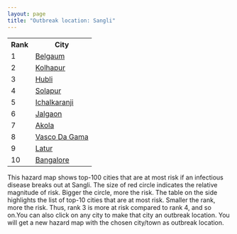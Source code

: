 ```yaml
---
layout: page
title: "Outbreak location: Sangli"
---
```

<div class="flex-container">
<div class="flex-item-left" id="mapid">
<script src="https://buda-magenta.github.io/hazard_map/load_map.js"></script>

<script>
var marker_outbreak = L.marker([16.850253, 74.594888],{"autoPan": true}).addTo(map); marker_outbreak.bindTooltip("Sangli").openTooltip();

var circle_1 = L.circle([15.857267, 74.506934], {"pane": "markerPane", "color": "red", "fill": true, "fillOpacity": 0.2, "fillRule": "evenodd", "lineCap": "round", "lineJoin": "round", "opacity": 1.0, "radius": 115182, "stroke": true, "weight": 3}).addTo(map);
circle_1.bindTooltip("Belgaum<br>rank: 1<br>hazard index: 0.115182")
circle_1.bindPopup('<a href="https://buda-magenta.github.io/hazard_map/Belgaum">Belgaum</a>')

var circle_2 = L.circle([16.702841, 74.240533], {"pane": "markerPane", "color": "red", "fill": true, "fillOpacity": 0.2, "fillRule": "evenodd", "lineCap": "round", "lineJoin": "round", "opacity": 1.0, "radius": 65193, "stroke": true, "weight": 3}).addTo(map);
circle_2.bindTooltip("Kolhapur<br>rank: 2<br>hazard index: 0.065193")
circle_2.bindPopup('<a href="https://buda-magenta.github.io/hazard_map/Kolhapur">Kolhapur</a>')

var circle_3 = L.circle([15.351838, 75.137985], {"pane": "markerPane", "color": "red", "fill": true, "fillOpacity": 0.2, "fillRule": "evenodd", "lineCap": "round", "lineJoin": "round", "opacity": 1.0, "radius": 61808, "stroke": true, "weight": 3}).addTo(map);
circle_3.bindTooltip("Hubli<br>rank: 3<br>hazard index: 0.061809")
circle_3.bindPopup('<a href="https://buda-magenta.github.io/hazard_map/Hubli">Hubli</a>')

var circle_4 = L.circle([17.849907, 75.276320], {"pane": "markerPane", "color": "red", "fill": true, "fillOpacity": 0.2, "fillRule": "evenodd", "lineCap": "round", "lineJoin": "round", "opacity": 1.0, "radius": 44101, "stroke": true, "weight": 3}).addTo(map);
circle_4.bindTooltip("Solapur<br>rank: 4<br>hazard index: 0.044101")
circle_4.bindPopup('<a href="https://buda-magenta.github.io/hazard_map/Solapur">Solapur</a>')

var circle_5 = L.circle([16.695935, 74.455575], {"pane": "markerPane", "color": "red", "fill": true, "fillOpacity": 0.2, "fillRule": "evenodd", "lineCap": "round", "lineJoin": "round", "opacity": 1.0, "radius": 27465, "stroke": true, "weight": 3}).addTo(map);
circle_5.bindTooltip("Ichalkaranji<br>rank: 5<br>hazard index: 0.027466")
circle_5.bindPopup('<a href="https://buda-magenta.github.io/hazard_map/Ichalkaranji">Ichalkaranji</a>')

var circle_6 = L.circle([20.843512, 75.525927], {"pane": "markerPane", "color": "red", "fill": true, "fillOpacity": 0.2, "fillRule": "evenodd", "lineCap": "round", "lineJoin": "round", "opacity": 1.0, "radius": 6575, "stroke": true, "weight": 3}).addTo(map);
circle_6.bindTooltip("Jalgaon<br>rank: 6<br>hazard index: 0.006576")
circle_6.bindPopup('<a href="https://buda-magenta.github.io/hazard_map/Jalgaon">Jalgaon</a>')

var circle_7 = L.circle([20.761862, 77.192172], {"pane": "markerPane", "color": "red", "fill": true, "fillOpacity": 0.2, "fillRule": "evenodd", "lineCap": "round", "lineJoin": "round", "opacity": 1.0, "radius": 6168, "stroke": true, "weight": 3}).addTo(map);
circle_7.bindTooltip("Akola<br>rank: 7<br>hazard index: 0.006168")
circle_7.bindPopup('<a href="https://buda-magenta.github.io/hazard_map/Akola">Akola</a>')

var circle_8 = L.circle([15.398403, 73.812918], {"pane": "markerPane", "color": "red", "fill": true, "fillOpacity": 0.2, "fillRule": "evenodd", "lineCap": "round", "lineJoin": "round", "opacity": 1.0, "radius": 6071, "stroke": true, "weight": 3}).addTo(map);
circle_8.bindTooltip("Vasco Da Gama<br>rank: 8<br>hazard index: 0.006072")
circle_8.bindPopup('<a href="https://buda-magenta.github.io/hazard_map/Vasco_Da_Gama">Vasco Da Gama</a>')

var circle_9 = L.circle([18.351469, 76.755121], {"pane": "markerPane", "color": "red", "fill": true, "fillOpacity": 0.2, "fillRule": "evenodd", "lineCap": "round", "lineJoin": "round", "opacity": 1.0, "radius": 6007, "stroke": true, "weight": 3}).addTo(map);
circle_9.bindTooltip("Latur<br>rank: 9<br>hazard index: 0.006007")
circle_9.bindPopup('<a href="https://buda-magenta.github.io/hazard_map/Latur">Latur</a>')

var circle_10 = L.circle([12.979120, 77.591300], {"pane": "markerPane", "color": "red", "fill": true, "fillOpacity": 0.2, "fillRule": "evenodd", "lineCap": "round", "lineJoin": "round", "opacity": 1.0, "radius": 4856, "stroke": true, "weight": 3}).addTo(map);
circle_10.bindTooltip("Bangalore<br>rank: 10<br>hazard index: 0.004856")
circle_10.bindPopup('<a href="https://buda-magenta.github.io/hazard_map/Bangalore">Bangalore</a>')

var circle_11 = L.circle([15.426365, 75.630079], {"pane": "markerPane", "color": "red", "fill": true, "fillOpacity": 0.2, "fillRule": "evenodd", "lineCap": "round", "lineJoin": "round", "opacity": 1.0, "radius": 4045, "stroke": true, "weight": 3}).addTo(map);
circle_11.bindTooltip("Gadag<br>rank: 11<br>hazard index: 0.004045")
circle_11.bindPopup('<a href="https://buda-magenta.github.io/hazard_map/Gadag">Gadag</a>')

var circle_12 = L.circle([18.182992, 75.743925], {"pane": "markerPane", "color": "red", "fill": true, "fillOpacity": 0.2, "fillRule": "evenodd", "lineCap": "round", "lineJoin": "round", "opacity": 1.0, "radius": 3893, "stroke": true, "weight": 3}).addTo(map);
circle_12.bindTooltip("Barshi<br>rank: 12<br>hazard index: 0.003893")
circle_12.bindPopup('<a href="https://buda-magenta.github.io/hazard_map/Barshi">Barshi</a>')

var circle_13 = L.circle([19.075990, 72.877393], {"pane": "markerPane", "color": "red", "fill": true, "fillOpacity": 0.2, "fillRule": "evenodd", "lineCap": "round", "lineJoin": "round", "opacity": 1.0, "radius": 3409, "stroke": true, "weight": 3}).addTo(map);
circle_13.bindTooltip("Mumbai<br>rank: 13<br>hazard index: 0.003410")
circle_13.bindPopup('<a href="https://buda-magenta.github.io/hazard_map/Mumbai">Mumbai</a>')

var circle_14 = L.circle([18.793568, 80.815939], {"pane": "markerPane", "color": "red", "fill": true, "fillOpacity": 0.2, "fillRule": "evenodd", "lineCap": "round", "lineJoin": "round", "opacity": 1.0, "radius": 2975, "stroke": true, "weight": 3}).addTo(map);
circle_14.bindTooltip("Bijapur<br>rank: 14<br>hazard index: 0.002976")
circle_14.bindPopup('<a href="https://buda-magenta.github.io/hazard_map/Bijapur">Bijapur</a>')

var circle_15 = L.circle([18.521428, 73.854454], {"pane": "markerPane", "color": "red", "fill": true, "fillOpacity": 0.2, "fillRule": "evenodd", "lineCap": "round", "lineJoin": "round", "opacity": 1.0, "radius": 2444, "stroke": true, "weight": 3}).addTo(map);
circle_15.bindTooltip("Pune<br>rank: 15<br>hazard index: 0.002445")
circle_15.bindPopup('<a href="https://buda-magenta.github.io/hazard_map/Pune">Pune</a>')

var circle_16 = L.circle([14.466127, 75.920636], {"pane": "markerPane", "color": "red", "fill": true, "fillOpacity": 0.2, "fillRule": "evenodd", "lineCap": "round", "lineJoin": "round", "opacity": 1.0, "radius": 1931, "stroke": true, "weight": 3}).addTo(map);
circle_16.bindTooltip("Davanagere<br>rank: 16<br>hazard index: 0.001932")
circle_16.bindPopup('<a href="https://buda-magenta.github.io/hazard_map/Davanagere">Davanagere</a>')

var circle_17 = L.circle([16.185317, 75.696792], {"pane": "markerPane", "color": "red", "fill": true, "fillOpacity": 0.2, "fillRule": "evenodd", "lineCap": "round", "lineJoin": "round", "opacity": 1.0, "radius": 1918, "stroke": true, "weight": 3}).addTo(map);
circle_17.bindTooltip("Bagalkot<br>rank: 17<br>hazard index: 0.001919")
circle_17.bindPopup('<a href="https://buda-magenta.github.io/hazard_map/Bagalkot">Bagalkot</a>')

var circle_18 = L.circle([18.169844, 76.117963], {"pane": "markerPane", "color": "red", "fill": true, "fillOpacity": 0.2, "fillRule": "evenodd", "lineCap": "round", "lineJoin": "round", "opacity": 1.0, "radius": 1759, "stroke": true, "weight": 3}).addTo(map);
circle_18.bindTooltip("Osmanabad<br>rank: 18<br>hazard index: 0.001759")
circle_18.bindPopup('<a href="https://buda-magenta.github.io/hazard_map/Osmanabad">Osmanabad</a>')

var circle_19 = L.circle([17.636129, 74.298278], {"pane": "markerPane", "color": "red", "fill": true, "fillOpacity": 0.2, "fillRule": "evenodd", "lineCap": "round", "lineJoin": "round", "opacity": 1.0, "radius": 1585, "stroke": true, "weight": 3}).addTo(map);
circle_19.bindTooltip("Satara<br>rank: 19<br>hazard index: 0.001586")
circle_19.bindPopup('<a href="https://buda-magenta.github.io/hazard_map/Satara">Satara</a>')

var circle_20 = L.circle([15.143395, 76.919388], {"pane": "markerPane", "color": "red", "fill": true, "fillOpacity": 0.2, "fillRule": "evenodd", "lineCap": "round", "lineJoin": "round", "opacity": 1.0, "radius": 1058, "stroke": true, "weight": 3}).addTo(map);
circle_20.bindTooltip("Bellary<br>rank: 20<br>hazard index: 0.001059")
circle_20.bindPopup('<a href="https://buda-magenta.github.io/hazard_map/Bellary">Bellary</a>')

var circle_21 = L.circle([17.388786, 78.461065], {"pane": "markerPane", "color": "red", "fill": true, "fillOpacity": 0.2, "fillRule": "evenodd", "lineCap": "round", "lineJoin": "round", "opacity": 1.0, "radius": 1053, "stroke": true, "weight": 3}).addTo(map);
circle_21.bindTooltip("Hyderabad<br>rank: 21<br>hazard index: 0.001053")
circle_21.bindPopup('<a href="https://buda-magenta.github.io/hazard_map/Hyderabad">Hyderabad</a>')

var circle_22 = L.circle([13.932609, 75.574978], {"pane": "markerPane", "color": "red", "fill": true, "fillOpacity": 0.2, "fillRule": "evenodd", "lineCap": "round", "lineJoin": "round", "opacity": 1.0, "radius": 929, "stroke": true, "weight": 3}).addTo(map);
circle_22.bindTooltip("Shimoga<br>rank: 22<br>hazard index: 0.000930")
circle_22.bindPopup('<a href="https://buda-magenta.github.io/hazard_map/Shimoga">Shimoga</a>')

var circle_23 = L.circle([21.149813, 79.082056], {"pane": "markerPane", "color": "red", "fill": true, "fillOpacity": 0.2, "fillRule": "evenodd", "lineCap": "round", "lineJoin": "round", "opacity": 1.0, "radius": 867, "stroke": true, "weight": 3}).addTo(map);
circle_23.bindTooltip("Nagpur<br>rank: 23<br>hazard index: 0.000867")
circle_23.bindPopup('<a href="https://buda-magenta.github.io/hazard_map/Nagpur">Nagpur</a>')

var circle_24 = L.circle([18.627929, 73.800983], {"pane": "markerPane", "color": "red", "fill": true, "fillOpacity": 0.2, "fillRule": "evenodd", "lineCap": "round", "lineJoin": "round", "opacity": 1.0, "radius": 792, "stroke": true, "weight": 3}).addTo(map);
circle_24.bindTooltip("Pimpri Chinchwad<br>rank: 24<br>hazard index: 0.000793")
circle_24.bindPopup('<a href="https://buda-magenta.github.io/hazard_map/Pimpri_Chinchwad">Pimpri Chinchwad</a>')

var circle_25 = L.circle([12.305183, 76.655361], {"pane": "markerPane", "color": "red", "fill": true, "fillOpacity": 0.2, "fillRule": "evenodd", "lineCap": "round", "lineJoin": "round", "opacity": 1.0, "radius": 616, "stroke": true, "weight": 3}).addTo(map);
circle_25.bindTooltip("Mysore<br>rank: 25<br>hazard index: 0.000616")
circle_25.bindPopup('<a href="https://buda-magenta.github.io/hazard_map/Mysore">Mysore</a>')

var circle_26 = L.circle([15.266493, 76.387230], {"pane": "markerPane", "color": "red", "fill": true, "fillOpacity": 0.2, "fillRule": "evenodd", "lineCap": "round", "lineJoin": "round", "opacity": 1.0, "radius": 528, "stroke": true, "weight": 3}).addTo(map);
circle_26.bindTooltip("Hospet<br>rank: 26<br>hazard index: 0.000528")
circle_26.bindPopup('<a href="https://buda-magenta.github.io/hazard_map/Hospet">Hospet</a>')

var circle_27 = L.circle([19.194329, 72.970178], {"pane": "markerPane", "color": "red", "fill": true, "fillOpacity": 0.2, "fillRule": "evenodd", "lineCap": "round", "lineJoin": "round", "opacity": 1.0, "radius": 518, "stroke": true, "weight": 3}).addTo(map);
circle_27.bindTooltip("Thane<br>rank: 27<br>hazard index: 0.000518")
circle_27.bindPopup('<a href="https://buda-magenta.github.io/hazard_map/Thane">Thane</a>')

var circle_28 = L.circle([20.993276, 75.839983], {"pane": "markerPane", "color": "red", "fill": true, "fillOpacity": 0.2, "fillRule": "evenodd", "lineCap": "round", "lineJoin": "round", "opacity": 1.0, "radius": 513, "stroke": true, "weight": 3}).addTo(map);
circle_28.bindTooltip("Bhusawal<br>rank: 28<br>hazard index: 0.000513")
circle_28.bindPopup('<a href="https://buda-magenta.github.io/hazard_map/Bhusawal">Bhusawal</a>')

var circle_29 = L.circle([21.365999, 74.284004], {"pane": "markerPane", "color": "red", "fill": true, "fillOpacity": 0.2, "fillRule": "evenodd", "lineCap": "round", "lineJoin": "round", "opacity": 1.0, "radius": 492, "stroke": true, "weight": 3}).addTo(map);
circle_29.bindTooltip("Nandurbar<br>rank: 29<br>hazard index: 0.000493")
circle_29.bindPopup('<a href="https://buda-magenta.github.io/hazard_map/Nandurbar">Nandurbar</a>')

var circle_30 = L.circle([14.625888, 75.635724], {"pane": "markerPane", "color": "red", "fill": true, "fillOpacity": 0.2, "fillRule": "evenodd", "lineCap": "round", "lineJoin": "round", "opacity": 1.0, "radius": 437, "stroke": true, "weight": 3}).addTo(map);
circle_30.bindTooltip("Ranibennur<br>rank: 30<br>hazard index: 0.000437")
circle_30.bindPopup('<a href="https://buda-magenta.github.io/hazard_map/Ranibennur">Ranibennur</a>')

var circle_31 = L.circle([12.869810, 74.843008], {"pane": "markerPane", "color": "red", "fill": true, "fillOpacity": 0.2, "fillRule": "evenodd", "lineCap": "round", "lineJoin": "round", "opacity": 1.0, "radius": 392, "stroke": true, "weight": 3}).addTo(map);
circle_31.bindTooltip("Mangalore<br>rank: 31<br>hazard index: 0.000392")
circle_31.bindPopup('<a href="https://buda-magenta.github.io/hazard_map/Mangalore">Mangalore</a>')

var circle_32 = L.circle([28.651718, 77.221939], {"pane": "markerPane", "color": "red", "fill": true, "fillOpacity": 0.2, "fillRule": "evenodd", "lineCap": "round", "lineJoin": "round", "opacity": 1.0, "radius": 387, "stroke": true, "weight": 3}).addTo(map);
circle_32.bindTooltip("Delhi<br>rank: 32<br>hazard index: 0.000387")
circle_32.bindPopup('<a href="https://buda-magenta.github.io/hazard_map/Delhi">Delhi</a>')

var circle_33 = L.circle([19.169335, 77.311013], {"pane": "markerPane", "color": "red", "fill": true, "fillOpacity": 0.2, "fillRule": "evenodd", "lineCap": "round", "lineJoin": "round", "opacity": 1.0, "radius": 335, "stroke": true, "weight": 3}).addTo(map);
circle_33.bindTooltip("Nanded Waghala<br>rank: 33<br>hazard index: 0.000335")
circle_33.bindPopup('<a href="https://buda-magenta.github.io/hazard_map/Nanded_Waghala">Nanded Waghala</a>')

var circle_34 = L.circle([14.475294, 78.821686], {"pane": "markerPane", "color": "red", "fill": true, "fillOpacity": 0.2, "fillRule": "evenodd", "lineCap": "round", "lineJoin": "round", "opacity": 1.0, "radius": 328, "stroke": true, "weight": 3}).addTo(map);
circle_34.bindTooltip("Kadapa<br>rank: 34<br>hazard index: 0.000328")
circle_34.bindPopup('<a href="https://buda-magenta.github.io/hazard_map/Kadapa">Kadapa</a>')

var circle_35 = L.circle([17.910400, 77.519900], {"pane": "markerPane", "color": "red", "fill": true, "fillOpacity": 0.2, "fillRule": "evenodd", "lineCap": "round", "lineJoin": "round", "opacity": 1.0, "radius": 302, "stroke": true, "weight": 3}).addTo(map);
circle_35.bindTooltip("Bidar<br>rank: 35<br>hazard index: 0.000302")
circle_35.bindPopup('<a href="https://buda-magenta.github.io/hazard_map/Bidar">Bidar</a>')

var circle_36 = L.circle([13.631637, 79.423171], {"pane": "markerPane", "color": "red", "fill": true, "fillOpacity": 0.2, "fillRule": "evenodd", "lineCap": "round", "lineJoin": "round", "opacity": 1.0, "radius": 275, "stroke": true, "weight": 3}).addTo(map);
circle_36.bindTooltip("Tirupati<br>rank: 36<br>hazard index: 0.000276")
circle_36.bindPopup('<a href="https://buda-magenta.github.io/hazard_map/Tirupati">Tirupati</a>')

var circle_37 = L.circle([16.083333, 77.166667], {"pane": "markerPane", "color": "red", "fill": true, "fillOpacity": 0.2, "fillRule": "evenodd", "lineCap": "round", "lineJoin": "round", "opacity": 1.0, "radius": 270, "stroke": true, "weight": 3}).addTo(map);
circle_37.bindTooltip("Raichur<br>rank: 37<br>hazard index: 0.000271")
circle_37.bindPopup('<a href="https://buda-magenta.github.io/hazard_map/Raichur">Raichur</a>')

var circle_38 = L.circle([17.166667, 77.083333], {"pane": "markerPane", "color": "red", "fill": true, "fillOpacity": 0.2, "fillRule": "evenodd", "lineCap": "round", "lineJoin": "round", "opacity": 1.0, "radius": 241, "stroke": true, "weight": 3}).addTo(map);
circle_38.bindTooltip("Gulbarga<br>rank: 38<br>hazard index: 0.000242")
circle_38.bindPopup('<a href="https://buda-magenta.github.io/hazard_map/Gulbarga">Gulbarga</a>')

var circle_39 = L.circle([21.154541, 77.644296], {"pane": "markerPane", "color": "red", "fill": true, "fillOpacity": 0.2, "fillRule": "evenodd", "lineCap": "round", "lineJoin": "round", "opacity": 1.0, "radius": 237, "stroke": true, "weight": 3}).addTo(map);
circle_39.bindTooltip("Amravati<br>rank: 39<br>hazard index: 0.000238")
circle_39.bindPopup('<a href="https://buda-magenta.github.io/hazard_map/Amravati">Amravati</a>')

var circle_40 = L.circle([19.877263, 75.339024], {"pane": "markerPane", "color": "red", "fill": true, "fillOpacity": 0.2, "fillRule": "evenodd", "lineCap": "round", "lineJoin": "round", "opacity": 1.0, "radius": 235, "stroke": true, "weight": 3}).addTo(map);
circle_40.bindTooltip("Aurangabad<br>rank: 40<br>hazard index: 0.000236")
circle_40.bindPopup('<a href="https://buda-magenta.github.io/hazard_map/Aurangabad">Aurangabad</a>')

var circle_41 = L.circle([13.083694, 80.270186], {"pane": "markerPane", "color": "red", "fill": true, "fillOpacity": 0.2, "fillRule": "evenodd", "lineCap": "round", "lineJoin": "round", "opacity": 1.0, "radius": 235, "stroke": true, "weight": 3}).addTo(map);
circle_41.bindTooltip("Chennai<br>rank: 41<br>hazard index: 0.000235")
circle_41.bindPopup('<a href="https://buda-magenta.github.io/hazard_map/Chennai">Chennai</a>')

var circle_42 = L.circle([15.431506, 76.532774], {"pane": "markerPane", "color": "red", "fill": true, "fillOpacity": 0.2, "fillRule": "evenodd", "lineCap": "round", "lineJoin": "round", "opacity": 1.0, "radius": 227, "stroke": true, "weight": 3}).addTo(map);
circle_42.bindTooltip("Gangawati<br>rank: 42<br>hazard index: 0.000227")
circle_42.bindPopup('<a href="https://buda-magenta.github.io/hazard_map/Gangawati">Gangawati</a>')

var circle_43 = L.circle([25.531031, 78.652689], {"pane": "markerPane", "color": "red", "fill": true, "fillOpacity": 0.2, "fillRule": "evenodd", "lineCap": "round", "lineJoin": "round", "opacity": 1.0, "radius": 190, "stroke": true, "weight": 3}).addTo(map);
circle_43.bindTooltip("Jhansi<br>rank: 43<br>hazard index: 0.000191")
circle_43.bindPopup('<a href="https://buda-magenta.github.io/hazard_map/Jhansi">Jhansi</a>')

var circle_44 = L.circle([21.145629, 80.268387], {"pane": "markerPane", "color": "red", "fill": true, "fillOpacity": 0.2, "fillRule": "evenodd", "lineCap": "round", "lineJoin": "round", "opacity": 1.0, "radius": 186, "stroke": true, "weight": 3}).addTo(map);
circle_44.bindTooltip("Gondiya<br>rank: 44<br>hazard index: 0.000187")
circle_44.bindPopup('<a href="https://buda-magenta.github.io/hazard_map/Gondiya">Gondiya</a>')

var circle_45 = L.circle([17.980609, 79.598212], {"pane": "markerPane", "color": "red", "fill": true, "fillOpacity": 0.2, "fillRule": "evenodd", "lineCap": "round", "lineJoin": "round", "opacity": 1.0, "radius": 186, "stroke": true, "weight": 3}).addTo(map);
circle_45.bindTooltip("Warangal<br>rank: 45<br>hazard index: 0.000186")
circle_45.bindPopup('<a href="https://buda-magenta.github.io/hazard_map/Warangal">Warangal</a>')

var circle_46 = L.circle([16.181939, 81.135130], {"pane": "markerPane", "color": "red", "fill": true, "fillOpacity": 0.2, "fillRule": "evenodd", "lineCap": "round", "lineJoin": "round", "opacity": 1.0, "radius": 177, "stroke": true, "weight": 3}).addTo(map);
circle_46.bindTooltip("Machilipatnam<br>rank: 46<br>hazard index: 0.000178")
circle_46.bindPopup('<a href="https://buda-magenta.github.io/hazard_map/Machilipatnam">Machilipatnam</a>')

var circle_47 = L.circle([21.170200, 72.831100], {"pane": "markerPane", "color": "red", "fill": true, "fillOpacity": 0.2, "fillRule": "evenodd", "lineCap": "round", "lineJoin": "round", "opacity": 1.0, "radius": 169, "stroke": true, "weight": 3}).addTo(map);
circle_47.bindTooltip("Surat<br>rank: 47<br>hazard index: 0.000169")
circle_47.bindPopup('<a href="https://buda-magenta.github.io/hazard_map/Surat">Surat</a>')

var circle_48 = L.circle([13.340077, 77.100621], {"pane": "markerPane", "color": "red", "fill": true, "fillOpacity": 0.2, "fillRule": "evenodd", "lineCap": "round", "lineJoin": "round", "opacity": 1.0, "radius": 165, "stroke": true, "weight": 3}).addTo(map);
circle_48.bindTooltip("Tumkur<br>rank: 48<br>hazard index: 0.000165")
circle_48.bindPopup('<a href="https://buda-magenta.github.io/hazard_map/Tumkur">Tumkur</a>')

var circle_49 = L.circle([19.290314, 76.602903], {"pane": "markerPane", "color": "red", "fill": true, "fillOpacity": 0.2, "fillRule": "evenodd", "lineCap": "round", "lineJoin": "round", "opacity": 1.0, "radius": 160, "stroke": true, "weight": 3}).addTo(map);
circle_49.bindTooltip("Parbhani<br>rank: 49<br>hazard index: 0.000161")
circle_49.bindPopup('<a href="https://buda-magenta.github.io/hazard_map/Parbhani">Parbhani</a>')

var circle_50 = L.circle([19.250000, 74.750000], {"pane": "markerPane", "color": "red", "fill": true, "fillOpacity": 0.2, "fillRule": "evenodd", "lineCap": "round", "lineJoin": "round", "opacity": 1.0, "radius": 160, "stroke": true, "weight": 3}).addTo(map);
circle_50.bindTooltip("Ahmadnagar<br>rank: 50<br>hazard index: 0.000160")
circle_50.bindPopup('<a href="https://buda-magenta.github.io/hazard_map/Ahmadnagar">Ahmadnagar</a>')

var circle_51 = L.circle([23.021624, 72.579707], {"pane": "markerPane", "color": "red", "fill": true, "fillOpacity": 0.2, "fillRule": "evenodd", "lineCap": "round", "lineJoin": "round", "opacity": 1.0, "radius": 151, "stroke": true, "weight": 3}).addTo(map);
circle_51.bindTooltip("Ahmedabad<br>rank: 51<br>hazard index: 0.000151")
circle_51.bindPopup('<a href="https://buda-magenta.github.io/hazard_map/Ahmedabad">Ahmedabad</a>')

var circle_52 = L.circle([18.437436, 77.110521], {"pane": "markerPane", "color": "red", "fill": true, "fillOpacity": 0.2, "fillRule": "evenodd", "lineCap": "round", "lineJoin": "round", "opacity": 1.0, "radius": 148, "stroke": true, "weight": 3}).addTo(map);
circle_52.bindTooltip("Udgir<br>rank: 52<br>hazard index: 0.000148")
circle_52.bindPopup('<a href="https://buda-magenta.github.io/hazard_map/Udgir">Udgir</a>')

var circle_53 = L.circle([11.258608, 75.778874], {"pane": "markerPane", "color": "red", "fill": true, "fillOpacity": 0.2, "fillRule": "evenodd", "lineCap": "round", "lineJoin": "round", "opacity": 1.0, "radius": 137, "stroke": true, "weight": 3}).addTo(map);
circle_53.bindTooltip("Kozhikode<br>rank: 53<br>hazard index: 0.000138")
circle_53.bindPopup('<a href="https://buda-magenta.github.io/hazard_map/Kozhikode">Kozhikode</a>')

var circle_54 = L.circle([15.119651, 77.455290], {"pane": "markerPane", "color": "red", "fill": true, "fillOpacity": 0.2, "fillRule": "evenodd", "lineCap": "round", "lineJoin": "round", "opacity": 1.0, "radius": 136, "stroke": true, "weight": 3}).addTo(map);
circle_54.bindTooltip("Guntakal<br>rank: 54<br>hazard index: 0.000136")
circle_54.bindPopup('<a href="https://buda-magenta.github.io/hazard_map/Guntakal">Guntakal</a>')

var circle_55 = L.circle([14.906956, 78.009707], {"pane": "markerPane", "color": "red", "fill": true, "fillOpacity": 0.2, "fillRule": "evenodd", "lineCap": "round", "lineJoin": "round", "opacity": 1.0, "radius": 104, "stroke": true, "weight": 3}).addTo(map);
circle_55.bindTooltip("Tadipatri<br>rank: 55<br>hazard index: 0.000104")
circle_55.bindPopup('<a href="https://buda-magenta.github.io/hazard_map/Tadipatri">Tadipatri</a>')

var circle_56 = L.circle([10.525626, 76.213254], {"pane": "markerPane", "color": "red", "fill": true, "fillOpacity": 0.2, "fillRule": "evenodd", "lineCap": "round", "lineJoin": "round", "opacity": 1.0, "radius": 100, "stroke": true, "weight": 3}).addTo(map);
circle_56.bindTooltip("Thrissur<br>rank: 56<br>hazard index: 0.000101")
circle_56.bindPopup('<a href="https://buda-magenta.github.io/hazard_map/Thrissur">Thrissur</a>')

var circle_57 = L.circle([20.259399, 76.976203], {"pane": "markerPane", "color": "red", "fill": true, "fillOpacity": 0.2, "fillRule": "evenodd", "lineCap": "round", "lineJoin": "round", "opacity": 1.0, "radius": 100, "stroke": true, "weight": 3}).addTo(map);
circle_57.bindTooltip("Malegaon<br>rank: 57<br>hazard index: 0.000100")
circle_57.bindPopup('<a href="https://buda-magenta.github.io/hazard_map/Malegaon">Malegaon</a>')

var circle_58 = L.circle([13.007082, 76.099270], {"pane": "markerPane", "color": "red", "fill": true, "fillOpacity": 0.2, "fillRule": "evenodd", "lineCap": "round", "lineJoin": "round", "opacity": 1.0, "radius": 91, "stroke": true, "weight": 3}).addTo(map);
circle_58.bindTooltip("Hassan<br>rank: 58<br>hazard index: 0.000092")
circle_58.bindPopup('<a href="https://buda-magenta.github.io/hazard_map/Hassan">Hassan</a>')

var circle_59 = L.circle([14.226644, 76.400512], {"pane": "markerPane", "color": "red", "fill": true, "fillOpacity": 0.2, "fillRule": "evenodd", "lineCap": "round", "lineJoin": "round", "opacity": 1.0, "radius": 90, "stroke": true, "weight": 3}).addTo(map);
circle_59.bindTooltip("Chitradurga<br>rank: 59<br>hazard index: 0.000090")
circle_59.bindPopup('<a href="https://buda-magenta.github.io/hazard_map/Chitradurga">Chitradurga</a>')

var circle_60 = L.circle([21.237947, 81.633683], {"pane": "markerPane", "color": "red", "fill": true, "fillOpacity": 0.2, "fillRule": "evenodd", "lineCap": "round", "lineJoin": "round", "opacity": 1.0, "radius": 89, "stroke": true, "weight": 3}).addTo(map);
circle_60.bindTooltip("Raipur<br>rank: 60<br>hazard index: 0.000090")
circle_60.bindPopup('<a href="https://buda-magenta.github.io/hazard_map/Raipur">Raipur</a>')

var circle_61 = L.circle([20.030976, 79.358139], {"pane": "markerPane", "color": "red", "fill": true, "fillOpacity": 0.2, "fillRule": "evenodd", "lineCap": "round", "lineJoin": "round", "opacity": 1.0, "radius": 77, "stroke": true, "weight": 3}).addTo(map);
circle_61.bindTooltip("Chandrapur<br>rank: 61<br>hazard index: 0.000077")
circle_61.bindPopup('<a href="https://buda-magenta.github.io/hazard_map/Chandrapur">Chandrapur</a>')

var circle_62 = L.circle([26.055318, 82.993139], {"pane": "markerPane", "color": "red", "fill": true, "fillOpacity": 0.2, "fillRule": "evenodd", "lineCap": "round", "lineJoin": "round", "opacity": 1.0, "radius": 76, "stroke": true, "weight": 3}).addTo(map);
circle_62.bindTooltip("Nizamabad<br>rank: 62<br>hazard index: 0.000077")
circle_62.bindPopup('<a href="https://buda-magenta.github.io/hazard_map/Nizamabad">Nizamabad</a>')

var circle_63 = L.circle([11.664300, 78.146000], {"pane": "markerPane", "color": "red", "fill": true, "fillOpacity": 0.2, "fillRule": "evenodd", "lineCap": "round", "lineJoin": "round", "opacity": 1.0, "radius": 76, "stroke": true, "weight": 3}).addTo(map);
circle_63.bindTooltip("Salem<br>rank: 63<br>hazard index: 0.000077")
circle_63.bindPopup('<a href="https://buda-magenta.github.io/hazard_map/Salem">Salem</a>')

var circle_64 = L.circle([19.918233, 75.868625], {"pane": "markerPane", "color": "red", "fill": true, "fillOpacity": 0.2, "fillRule": "evenodd", "lineCap": "round", "lineJoin": "round", "opacity": 1.0, "radius": 74, "stroke": true, "weight": 3}).addTo(map);
circle_64.bindTooltip("Jalna<br>rank: 64<br>hazard index: 0.000074")
circle_64.bindPopup('<a href="https://buda-magenta.github.io/hazard_map/Jalna">Jalna</a>')

var circle_65 = L.circle([16.508759, 80.618510], {"pane": "markerPane", "color": "red", "fill": true, "fillOpacity": 0.2, "fillRule": "evenodd", "lineCap": "round", "lineJoin": "round", "opacity": 1.0, "radius": 70, "stroke": true, "weight": 3}).addTo(map);
circle_65.bindTooltip("Vijayawada<br>rank: 65<br>hazard index: 0.000070")
circle_65.bindPopup('<a href="https://buda-magenta.github.io/hazard_map/Vijayawada">Vijayawada</a>')

var circle_66 = L.circle([22.297314, 73.194257], {"pane": "markerPane", "color": "red", "fill": true, "fillOpacity": 0.2, "fillRule": "evenodd", "lineCap": "round", "lineJoin": "round", "opacity": 1.0, "radius": 63, "stroke": true, "weight": 3}).addTo(map);
circle_66.bindTooltip("Vadodara<br>rank: 66<br>hazard index: 0.000063")
circle_66.bindPopup('<a href="https://buda-magenta.github.io/hazard_map/Vadodara">Vadodara</a>')

var circle_67 = L.circle([20.825623, 78.613146], {"pane": "markerPane", "color": "red", "fill": true, "fillOpacity": 0.2, "fillRule": "evenodd", "lineCap": "round", "lineJoin": "round", "opacity": 1.0, "radius": 63, "stroke": true, "weight": 3}).addTo(map);
circle_67.bindTooltip("Wardha<br>rank: 67<br>hazard index: 0.000063")
circle_67.bindPopup('<a href="https://buda-magenta.github.io/hazard_map/Wardha">Wardha</a>')

var circle_68 = L.circle([12.955100, 78.269900], {"pane": "markerPane", "color": "red", "fill": true, "fillOpacity": 0.2, "fillRule": "evenodd", "lineCap": "round", "lineJoin": "round", "opacity": 1.0, "radius": 61, "stroke": true, "weight": 3}).addTo(map);
circle_68.bindTooltip("Robertson Pet<br>rank: 68<br>hazard index: 0.000062")
circle_68.bindPopup('<a href="https://buda-magenta.github.io/hazard_map/Robertson_Pet">Robertson Pet</a>')

var circle_69 = L.circle([19.087076, 82.023572], {"pane": "markerPane", "color": "red", "fill": true, "fillOpacity": 0.2, "fillRule": "evenodd", "lineCap": "round", "lineJoin": "round", "opacity": 1.0, "radius": 59, "stroke": true, "weight": 3}).addTo(map);
circle_69.bindTooltip("Jagdalpur<br>rank: 69<br>hazard index: 0.000060")
circle_69.bindPopup('<a href="https://buda-magenta.github.io/hazard_map/Jagdalpur">Jagdalpur</a>')

var circle_70 = L.circle([19.261944, 73.194760], {"pane": "markerPane", "color": "red", "fill": true, "fillOpacity": 0.2, "fillRule": "evenodd", "lineCap": "round", "lineJoin": "round", "opacity": 1.0, "radius": 58, "stroke": true, "weight": 3}).addTo(map);
circle_70.bindTooltip("Ulhas Nagar<br>rank: 70<br>hazard index: 0.000059")
circle_70.bindPopup('<a href="https://buda-magenta.github.io/hazard_map/Ulhas_Nagar">Ulhas Nagar</a>')

var circle_71 = L.circle([23.258486, 77.401989], {"pane": "markerPane", "color": "red", "fill": true, "fillOpacity": 0.2, "fillRule": "evenodd", "lineCap": "round", "lineJoin": "round", "opacity": 1.0, "radius": 57, "stroke": true, "weight": 3}).addTo(map);
circle_71.bindTooltip("Bhopal<br>rank: 71<br>hazard index: 0.000058")
circle_71.bindPopup('<a href="https://buda-magenta.github.io/hazard_map/Bhopal">Bhopal</a>')

var circle_72 = L.circle([22.541418, 88.357691], {"pane": "markerPane", "color": "red", "fill": true, "fillOpacity": 0.2, "fillRule": "evenodd", "lineCap": "round", "lineJoin": "round", "opacity": 1.0, "radius": 49, "stroke": true, "weight": 3}).addTo(map);
circle_72.bindTooltip("Kolkata<br>rank: 72<br>hazard index: 0.000049")
circle_72.bindPopup('<a href="https://buda-magenta.github.io/hazard_map/Kolkata">Kolkata</a>')

var circle_73 = L.circle([20.011247, 73.790236], {"pane": "markerPane", "color": "red", "fill": true, "fillOpacity": 0.2, "fillRule": "evenodd", "lineCap": "round", "lineJoin": "round", "opacity": 1.0, "radius": 46, "stroke": true, "weight": 3}).addTo(map);
circle_73.bindTooltip("Nashik<br>rank: 73<br>hazard index: 0.000047")
circle_73.bindPopup('<a href="https://buda-magenta.github.io/hazard_map/Nashik">Nashik</a>')

var circle_74 = L.circle([19.439885, 72.880383], {"pane": "markerPane", "color": "red", "fill": true, "fillOpacity": 0.2, "fillRule": "evenodd", "lineCap": "round", "lineJoin": "round", "opacity": 1.0, "radius": 46, "stroke": true, "weight": 3}).addTo(map);
circle_74.bindTooltip("Vasai<br>rank: 74<br>hazard index: 0.000046")
circle_74.bindPopup('<a href="https://buda-magenta.github.io/hazard_map/Vasai">Vasai</a>')

var circle_75 = L.circle([16.291519, 80.454159], {"pane": "markerPane", "color": "red", "fill": true, "fillOpacity": 0.2, "fillRule": "evenodd", "lineCap": "round", "lineJoin": "round", "opacity": 1.0, "radius": 43, "stroke": true, "weight": 3}).addTo(map);
circle_75.bindTooltip("Guntur<br>rank: 75<br>hazard index: 0.000044")
circle_75.bindPopup('<a href="https://buda-magenta.github.io/hazard_map/Guntur">Guntur</a>')

var circle_76 = L.circle([12.732884, 77.830948], {"pane": "markerPane", "color": "red", "fill": true, "fillOpacity": 0.2, "fillRule": "evenodd", "lineCap": "round", "lineJoin": "round", "opacity": 1.0, "radius": 41, "stroke": true, "weight": 3}).addTo(map);
circle_76.bindTooltip("Hosur<br>rank: 76<br>hazard index: 0.000041")
circle_76.bindPopup('<a href="https://buda-magenta.github.io/hazard_map/Hosur">Hosur</a>')

var circle_77 = L.circle([13.341917, 74.747323], {"pane": "markerPane", "color": "red", "fill": true, "fillOpacity": 0.2, "fillRule": "evenodd", "lineCap": "round", "lineJoin": "round", "opacity": 1.0, "radius": 39, "stroke": true, "weight": 3}).addTo(map);
circle_77.bindTooltip("Udupi<br>rank: 77<br>hazard index: 0.000040")
circle_77.bindPopup('<a href="https://buda-magenta.github.io/hazard_map/Udupi">Udupi</a>')

var circle_78 = L.circle([27.175255, 78.009816], {"pane": "markerPane", "color": "red", "fill": true, "fillOpacity": 0.2, "fillRule": "evenodd", "lineCap": "round", "lineJoin": "round", "opacity": 1.0, "radius": 36, "stroke": true, "weight": 3}).addTo(map);
circle_78.bindTooltip("Agra<br>rank: 78<br>hazard index: 0.000037")
circle_78.bindPopup('<a href="https://buda-magenta.github.io/hazard_map/Agra">Agra</a>')

var circle_79 = L.circle([11.001812, 76.962842], {"pane": "markerPane", "color": "red", "fill": true, "fillOpacity": 0.2, "fillRule": "evenodd", "lineCap": "round", "lineJoin": "round", "opacity": 1.0, "radius": 36, "stroke": true, "weight": 3}).addTo(map);
circle_79.bindTooltip("Coimbatore<br>rank: 79<br>hazard index: 0.000036")
circle_79.bindPopup('<a href="https://buda-magenta.github.io/hazard_map/Coimbatore">Coimbatore</a>')

var circle_80 = L.circle([12.523889, 76.896196], {"pane": "markerPane", "color": "red", "fill": true, "fillOpacity": 0.2, "fillRule": "evenodd", "lineCap": "round", "lineJoin": "round", "opacity": 1.0, "radius": 35, "stroke": true, "weight": 3}).addTo(map);
circle_80.bindTooltip("Mandya<br>rank: 80<br>hazard index: 0.000036")
circle_80.bindPopup('<a href="https://buda-magenta.github.io/hazard_map/Mandya">Mandya</a>')

var circle_81 = L.circle([19.143607, 73.295535], {"pane": "markerPane", "color": "red", "fill": true, "fillOpacity": 0.2, "fillRule": "evenodd", "lineCap": "round", "lineJoin": "round", "opacity": 1.0, "radius": 34, "stroke": true, "weight": 3}).addTo(map);
circle_81.bindTooltip("Ambarnath<br>rank: 81<br>hazard index: 0.000034")
circle_81.bindPopup('<a href="https://buda-magenta.github.io/hazard_map/Ambarnath">Ambarnath</a>')

var circle_82 = L.circle([23.160894, 79.949770], {"pane": "markerPane", "color": "red", "fill": true, "fillOpacity": 0.2, "fillRule": "evenodd", "lineCap": "round", "lineJoin": "round", "opacity": 1.0, "radius": 32, "stroke": true, "weight": 3}).addTo(map);
circle_82.bindTooltip("Jabalpur<br>rank: 82<br>hazard index: 0.000032")
circle_82.bindPopup('<a href="https://buda-magenta.github.io/hazard_map/Jabalpur">Jabalpur</a>')

var circle_83 = L.circle([13.137000, 78.133961], {"pane": "markerPane", "color": "red", "fill": true, "fillOpacity": 0.2, "fillRule": "evenodd", "lineCap": "round", "lineJoin": "round", "opacity": 1.0, "radius": 31, "stroke": true, "weight": 3}).addTo(map);
circle_83.bindTooltip("Kolar<br>rank: 83<br>hazard index: 0.000032")
circle_83.bindPopup('<a href="https://buda-magenta.github.io/hazard_map/Kolar">Kolar</a>')

var circle_84 = L.circle([22.720362, 75.868200], {"pane": "markerPane", "color": "red", "fill": true, "fillOpacity": 0.2, "fillRule": "evenodd", "lineCap": "round", "lineJoin": "round", "opacity": 1.0, "radius": 30, "stroke": true, "weight": 3}).addTo(map);
circle_84.bindTooltip("Indore<br>rank: 84<br>hazard index: 0.000031")
circle_84.bindPopup('<a href="https://buda-magenta.github.io/hazard_map/Indore">Indore</a>')

var circle_85 = L.circle([21.199035, 81.397955], {"pane": "markerPane", "color": "red", "fill": true, "fillOpacity": 0.2, "fillRule": "evenodd", "lineCap": "round", "lineJoin": "round", "opacity": 1.0, "radius": 30, "stroke": true, "weight": 3}).addTo(map);
circle_85.bindTooltip("Durg<br>rank: 85<br>hazard index: 0.000030")
circle_85.bindPopup('<a href="https://buda-magenta.github.io/hazard_map/Durg">Durg</a>')

var circle_86 = L.circle([20.325704, 78.116914], {"pane": "markerPane", "color": "red", "fill": true, "fillOpacity": 0.2, "fillRule": "evenodd", "lineCap": "round", "lineJoin": "round", "opacity": 1.0, "radius": 29, "stroke": true, "weight": 3}).addTo(map);
circle_86.bindTooltip("Yavatmal<br>rank: 86<br>hazard index: 0.000029")
circle_86.bindPopup('<a href="https://buda-magenta.github.io/hazard_map/Yavatmal">Yavatmal</a>')

var circle_87 = L.circle([20.166670, 79.172114], {"pane": "markerPane", "color": "red", "fill": true, "fillOpacity": 0.2, "fillRule": "evenodd", "lineCap": "round", "lineJoin": "round", "opacity": 1.0, "radius": 26, "stroke": true, "weight": 3}).addTo(map);
circle_87.bindTooltip("Bhadravati<br>rank: 87<br>hazard index: 0.000027")
circle_87.bindPopup('<a href="https://buda-magenta.github.io/hazard_map/Bhadravati">Bhadravati</a>')

var circle_88 = L.circle([9.931308, 76.267414], {"pane": "markerPane", "color": "red", "fill": true, "fillOpacity": 0.2, "fillRule": "evenodd", "lineCap": "round", "lineJoin": "round", "opacity": 1.0, "radius": 26, "stroke": true, "weight": 3}).addTo(map);
circle_88.bindTooltip("Kochi<br>rank: 88<br>hazard index: 0.000026")
circle_88.bindPopup('<a href="https://buda-magenta.github.io/hazard_map/Kochi">Kochi</a>')

var circle_89 = L.circle([15.631900, 77.275900], {"pane": "markerPane", "color": "red", "fill": true, "fillOpacity": 0.2, "fillRule": "evenodd", "lineCap": "round", "lineJoin": "round", "opacity": 1.0, "radius": 25, "stroke": true, "weight": 3}).addTo(map);
circle_89.bindTooltip("Adoni<br>rank: 89<br>hazard index: 0.000026")
circle_89.bindPopup('<a href="https://buda-magenta.github.io/hazard_map/Adoni">Adoni</a>')

var circle_90 = L.circle([9.926115, 78.114098], {"pane": "markerPane", "color": "red", "fill": true, "fillOpacity": 0.2, "fillRule": "evenodd", "lineCap": "round", "lineJoin": "round", "opacity": 1.0, "radius": 25, "stroke": true, "weight": 3}).addTo(map);
circle_90.bindTooltip("Madurai<br>rank: 90<br>hazard index: 0.000025")
circle_90.bindPopup('<a href="https://buda-magenta.github.io/hazard_map/Madurai">Madurai</a>')

var circle_91 = L.circle([13.160105, 79.155551], {"pane": "markerPane", "color": "red", "fill": true, "fillOpacity": 0.2, "fillRule": "evenodd", "lineCap": "round", "lineJoin": "round", "opacity": 1.0, "radius": 24, "stroke": true, "weight": 3}).addTo(map);
circle_91.bindTooltip("Chittoor<br>rank: 91<br>hazard index: 0.000025")
circle_91.bindPopup('<a href="https://buda-magenta.github.io/hazard_map/Chittoor">Chittoor</a>')

var circle_92 = L.circle([26.203725, 78.157363], {"pane": "markerPane", "color": "red", "fill": true, "fillOpacity": 0.2, "fillRule": "evenodd", "lineCap": "round", "lineJoin": "round", "opacity": 1.0, "radius": 24, "stroke": true, "weight": 3}).addTo(map);
circle_92.bindTooltip("Gwalior<br>rank: 92<br>hazard index: 0.000025")
circle_92.bindPopup('<a href="https://buda-magenta.github.io/hazard_map/Gwalior">Gwalior</a>')

var circle_93 = L.circle([25.438130, 81.833800], {"pane": "markerPane", "color": "red", "fill": true, "fillOpacity": 0.2, "fillRule": "evenodd", "lineCap": "round", "lineJoin": "round", "opacity": 1.0, "radius": 23, "stroke": true, "weight": 3}).addTo(map);
circle_93.bindTooltip("Allahabad<br>rank: 93<br>hazard index: 0.000023")
circle_93.bindPopup('<a href="https://buda-magenta.github.io/hazard_map/Allahabad">Allahabad</a>')

var circle_94 = L.circle([8.576971, 77.050125], {"pane": "markerPane", "color": "red", "fill": true, "fillOpacity": 0.2, "fillRule": "evenodd", "lineCap": "round", "lineJoin": "round", "opacity": 1.0, "radius": 22, "stroke": true, "weight": 3}).addTo(map);
circle_94.bindTooltip("Thiruvananthapuram<br>rank: 94<br>hazard index: 0.000023")
circle_94.bindPopup('<a href="https://buda-magenta.github.io/hazard_map/Thiruvananthapuram">Thiruvananthapuram</a>')

var circle_95 = L.circle([22.383333, 82.133333], {"pane": "markerPane", "color": "red", "fill": true, "fillOpacity": 0.2, "fillRule": "evenodd", "lineCap": "round", "lineJoin": "round", "opacity": 1.0, "radius": 22, "stroke": true, "weight": 3}).addTo(map);
circle_95.bindTooltip("Bilaspur<br>rank: 95<br>hazard index: 0.000023")
circle_95.bindPopup('<a href="https://buda-magenta.github.io/hazard_map/Bilaspur">Bilaspur</a>')

var circle_96 = L.circle([25.335649, 83.007629], {"pane": "markerPane", "color": "red", "fill": true, "fillOpacity": 0.2, "fillRule": "evenodd", "lineCap": "round", "lineJoin": "round", "opacity": 1.0, "radius": 21, "stroke": true, "weight": 3}).addTo(map);
circle_96.bindTooltip("Varanasi<br>rank: 96<br>hazard index: 0.000022")
circle_96.bindPopup('<a href="https://buda-magenta.github.io/hazard_map/Varanasi">Varanasi</a>')

var circle_97 = L.circle([17.723128, 83.301284], {"pane": "markerPane", "color": "red", "fill": true, "fillOpacity": 0.2, "fillRule": "evenodd", "lineCap": "round", "lineJoin": "round", "opacity": 1.0, "radius": 21, "stroke": true, "weight": 3}).addTo(map);
circle_97.bindTooltip("Visakhapatnam<br>rank: 97<br>hazard index: 0.000022")
circle_97.bindPopup('<a href="https://buda-magenta.github.io/hazard_map/Visakhapatnam">Visakhapatnam</a>')

var circle_98 = L.circle([20.432402, 73.141172], {"pane": "markerPane", "color": "red", "fill": true, "fillOpacity": 0.2, "fillRule": "evenodd", "lineCap": "round", "lineJoin": "round", "opacity": 1.0, "radius": 21, "stroke": true, "weight": 3}).addTo(map);
circle_98.bindTooltip("Valsad<br>rank: 98<br>hazard index: 0.000021")
circle_98.bindPopup('<a href="https://buda-magenta.github.io/hazard_map/Valsad">Valsad</a>')

var circle_99 = L.circle([13.826383, 77.493772], {"pane": "markerPane", "color": "red", "fill": true, "fillOpacity": 0.2, "fillRule": "evenodd", "lineCap": "round", "lineJoin": "round", "opacity": 1.0, "radius": 21, "stroke": true, "weight": 3}).addTo(map);
circle_99.bindTooltip("Hindupur<br>rank: 99<br>hazard index: 0.000021")
circle_99.bindPopup('<a href="https://buda-magenta.github.io/hazard_map/Hindupur">Hindupur</a>')

var circle_100 = L.circle([14.654623, 77.556260], {"pane": "markerPane", "color": "red", "fill": true, "fillOpacity": 0.2, "fillRule": "evenodd", "lineCap": "round", "lineJoin": "round", "opacity": 1.0, "radius": 21, "stroke": true, "weight": 3}).addTo(map);
circle_100.bindTooltip("Anantapur<br>rank: 100<br>hazard index: 0.000021")
circle_100.bindPopup('<a href="https://buda-magenta.github.io/hazard_map/Anantapur">Anantapur</a>')
</script>
</div>


<div class="flex-item-right">
<table>
<tr>
<th>Rank</th>
<th>City</th>
</tr>

<tr>
<td>1</td>
<td><a href="https://buda-magenta.github.io/hazard_map/Belgaum">Belgaum</a></td>
</tr>

<tr>
<td>2</td>
<td><a href="https://buda-magenta.github.io/hazard_map/Kolhapur">Kolhapur</a></td>
</tr>

<tr>
<td>3</td>
<td><a href="https://buda-magenta.github.io/hazard_map/Hubli">Hubli</a></td>
</tr>

<tr>
<td>4</td>
<td><a href="https://buda-magenta.github.io/hazard_map/Solapur">Solapur</a></td>
</tr>

<tr>
<td>5</td>
<td><a href="https://buda-magenta.github.io/hazard_map/Ichalkaranji">Ichalkaranji</a></td>
</tr>

<tr>
<td>6</td>
<td><a href="https://buda-magenta.github.io/hazard_map/Jalgaon">Jalgaon</a></td>
</tr>

<tr>
<td>7</td>
<td><a href="https://buda-magenta.github.io/hazard_map/Akola">Akola</a></td>
</tr>

<tr>
<td>8</td>
<td><a href="https://buda-magenta.github.io/hazard_map/Vasco_Da_Gama">Vasco Da Gama</a></td>
</tr>

<tr>
<td>9</td>
<td><a href="https://buda-magenta.github.io/hazard_map/Latur">Latur</a></td>
</tr>

<tr>
<td>10</td>
<td><a href="https://buda-magenta.github.io/hazard_map/Bangalore">Bangalore</a></td>
</tr>

</table>
</div>
</div>


<p align="left">This hazard map shows top-100 cities that are at most risk if an infectious disease breaks out at Sangli. The size of red circle indicates the relative magnitude of risk. Bigger the circle, more the risk. The table on the side highlights the list of top-10 cities that are at most risk. Smaller the rank, more the risk. Thus, rank 3 is more at risk compared to rank 4, and so on.You can also click on any city to make that city an outbreak location. You will get a new hazard map with the chosen city/town as outbreak location.
</p>